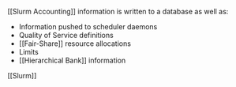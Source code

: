 [[Slurm Accounting]] information is written to a database as well as:
- Information pushed to scheduler daemons
- Quality of Service definitions
- [[Fair-Share]] resource allocations
- Limits
- [[Hierarchical Bank]] information



[[Slurm]]